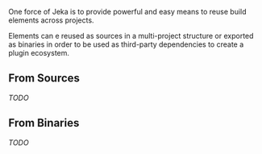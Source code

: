 One force of Jeka is to provide powerful and easy means to reuse build elements across projects.

Elements can e reused as sources in a multi-project structure or exported as binaries in 
order to be used as third-party dependencies to create a plugin ecosystem.

## From Sources

_TODO_

## From Binaries

_TODO_